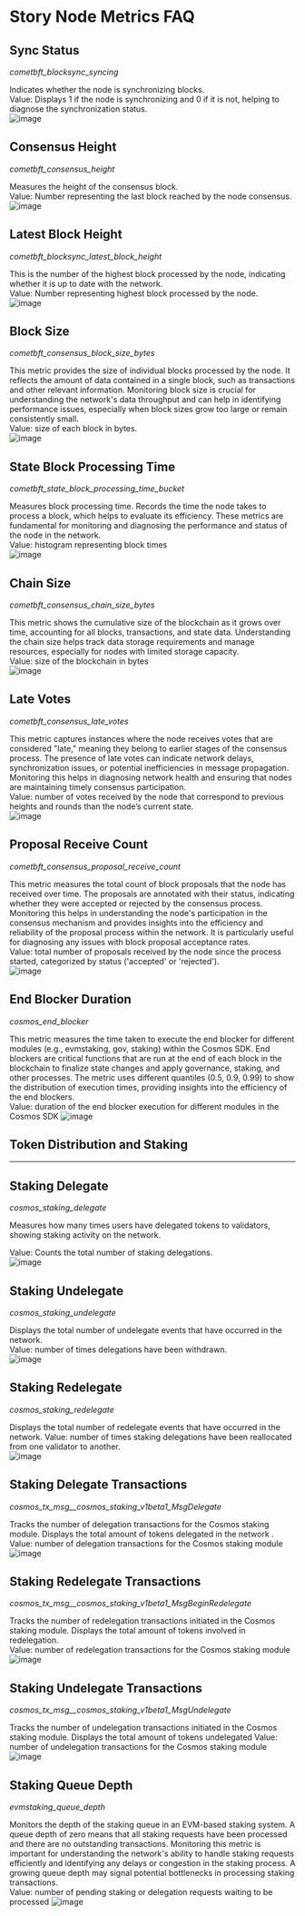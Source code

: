 # Story Node Metrics FAQ

## Sync Status  

*cometbft_blocksync_syncing*  

Indicates whether the node is synchronizing blocks.  
Value: Displays 1 if the node is synchronizing and 0 if it is not, helping to diagnose the synchronization status.  
![image](https://github.com/user-attachments/assets/ee4f75ba-2600-4f35-bfda-115d25b7c983)

## Consensus Height  

*cometbft_consensus_height*

Measures the height of the consensus block.  
Value: Number representing the last block reached by the node consensus.  
![image](https://github.com/user-attachments/assets/413fb7ee-6263-416e-8e84-7c3f6e588dd5)

## Latest Block Height

*cometbft_blocksync_latest_block_height*  

This is the number of the highest block processed by the node, indicating whether it is up to date with the network.  
Value: Number representing highest block processed by the node.  
![image](https://github.com/user-attachments/assets/5b472c4d-dfb8-4120-beab-4f164702d099)

## Block Size  

*cometbft_consensus_block_size_bytes*  

This metric provides the size of individual blocks processed by the node. It reflects the amount of data contained in a single block, such as transactions and other relevant information. Monitoring block size is crucial for understanding the network's data throughput and can help in identifying performance issues, especially when block sizes grow too large or remain consistently small.  
Value: size of each block in bytes.  
![image](https://github.com/user-attachments/assets/a4c5f097-4548-4003-b73e-17efc45ba56c)

## State Block  Processing Time  

*cometbft_state_block_processing_time_bucket*  

Measures block processing time. Records the time the node takes to process a block, which helps to evaluate its efficiency.
These metrics are fundamental for monitoring and diagnosing the performance and status of the node in the network.  
Value: histogram representing block times  
![image](https://github.com/user-attachments/assets/3d683ee0-9dfa-4d4d-b95f-db394582366a)

## Chain Size  

*cometbft_consensus_chain_size_bytes*

This metric shows the cumulative size of the blockchain as it grows over time, accounting for all blocks, transactions, and state data. Understanding the chain size helps track data storage requirements and manage resources, especially for nodes with limited storage capacity.  
Value: size of the blockchain in bytes  
![image](https://github.com/user-attachments/assets/39faf527-e104-49cb-8a15-c4a1f67839fc)

## Late Votes   

*cometbft_consensus_late_votes*

This metric captures instances where the node receives votes that are considered "late," meaning they belong to earlier stages of the consensus process. The presence of late votes can indicate network delays, synchronization issues, or potential inefficiencies in message propagation. Monitoring this helps in diagnosing network health and ensuring that nodes are maintaining timely consensus participation.  
Value: number of votes received by the node that correspond to previous heights and rounds than the node’s current state.  
![image](https://github.com/user-attachments/assets/7bf32f7a-9611-4227-b1fa-ca1099e567a7)

## Proposal Receive Count  

*cometbft_consensus_proposal_receive_count*

This metric measures the total count of block proposals that the node has received over time. The proposals are annotated with their status, indicating whether they were accepted or rejected by the consensus process. Monitoring this helps in understanding the node's participation in the consensus mechanism and provides insights into the efficiency and reliability of the proposal process within the network. It is particularly useful for diagnosing any issues with block proposal acceptance rates.  
Value: total number of proposals received by the node since the process started, categorized by status ('accepted' or 'rejected').  
![image](https://github.com/user-attachments/assets/20436329-e905-487e-a8f4-ee7a97571225)

## End Blocker Duration  

*cosmos_end_blocker*  

This metric measures the time taken to execute the end blocker for different modules (e.g., evmstaking, gov, staking) within the Cosmos SDK. End blockers are critical functions that are run at the end of each block in the blockchain to finalize state changes and apply governance, staking, and other processes. The metric uses different quantiles (0.5, 0.9, 0.99) to show the distribution of execution times, providing insights into the efficiency of the end blockers.   
Value: duration of the end blocker execution for different modules in the Cosmos SDK
![image](https://github.com/user-attachments/assets/31c4e8b0-9d7d-4d21-8cf0-6bfbea433fef)

## Token Distribution and Staking
_________________________________

## Staking Delegate  

*cosmos_staking_delegate*

Measures how many times users have delegated tokens to validators, showing staking activity on the network. 

Value: Counts the total number of staking delegations.  
![image](https://github.com/user-attachments/assets/4a250fa0-f90e-4529-ae14-2829bfc0b14c)

## Staking Undelegate  

*cosmos_staking_undelegate*

Displays the total number of undelegate events that have occurred in the network.  
Value: number of times delegations have been withdrawn.  
![image](https://github.com/user-attachments/assets/82c61e25-b06c-493a-8e7a-dc282c939c78)

## Staking Redelegate  

*cosmos_staking_redelegate*

Displays the total number of redelegate events that have occurred in the network.
Value: number of times staking delegations have been reallocated from one validator to another.  
![image](https://github.com/user-attachments/assets/3196a022-41b3-45a6-8e7f-11be513c9923)

## Staking Delegate Transactions  

*cosmos_tx_msg__cosmos_staking_v1beta1_MsgDelegate*

Tracks the number of delegation transactions for the Cosmos staking module. Displays the total amount of tokens delegated in the network .  
Value: number of delegation transactions for the Cosmos staking module
![image](https://github.com/user-attachments/assets/f88c8c0b-f9e7-48fc-8054-9d4b36d72a28)

## Staking Redelegate Transactions  

*cosmos_tx_msg__cosmos_staking_v1beta1_MsgBeginRedelegate*

Tracks the number of redelegation transactions initiated in the Cosmos staking module. Displays the total amount of tokens involved in redelegation.  
Value: number of redelegation transactions for the Cosmos staking module
![image](https://github.com/user-attachments/assets/e6950839-6274-449a-b979-8697d29ba543)

## Staking Undelegate Transactions   

*cosmos_tx_msg__cosmos_staking_v1beta1_MsgUndelegate*  

Tracks the number of undelegation transactions initiated in the Cosmos staking module. Displays the total amount of tokens undelegated 
Value: number of undelegation transactions for the Cosmos staking module
![image](https://github.com/user-attachments/assets/96a77a37-d53b-48da-8e07-346021d89719)

## Staking Queue Depth  

*evmstaking_queue_depth*  

Monitors the depth of the staking queue in an EVM-based staking system. A queue depth of zero means that all staking requests have been processed and there are no outstanding transactions. Monitoring this metric is important for understanding the network's ability to handle staking requests efficiently and identifying any delays or congestion in the staking process. A growing queue depth may signal potential bottlenecks in processing staking transactions.  
Value: number of pending staking or delegation requests waiting to be processed
![image](https://github.com/user-attachments/assets/8604c005-f099-43ce-97e6-29d84e813885)



 
